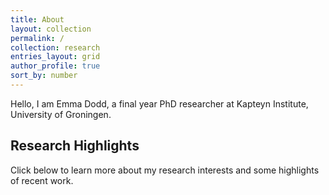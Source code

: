 ```yaml
---
title: About
layout: collection
permalink: /
collection: research
entries_layout: grid
author_profile: true
sort_by: number
---
```



Hello, I am Emma Dodd, a final year PhD researcher at Kapteyn Institute, University of Groningen. 

## Research Highlights

Click below to learn more about my research interests and some highlights of recent work. 






